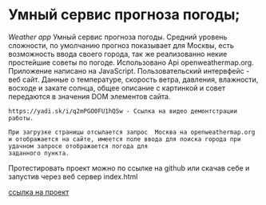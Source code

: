 
# Умный сервис прогноза погоды;

*Weather app*
    Умный сервис прогноза погоды.
    Средний уровень сложности, по умолчанию прогноз показывает для Москвы, есть возможность ввода своего города, так же реализованно некие 
    простейшие советы по погоде. Использовано Api  openweathermap.org. Приложение написано на JavaScript. Пользовательский интервфейс - веб сайт.
    Данные о температуре, скорость ветра, давления, влажности, восходе и закате солнца, общее описание с картинкой и совет передаются в значения DOM элементов сайта.

    https://yadi.sk/i/q2mPGO0FU1hQSw - Сcылка на видео демонтстрации работы.

    При загрузке страницы отсылается запрос  Москва на openweathermap.org и отображается на сайте, имеется поле ввода для поиска города при удачном запросе отображается погода для 
    заданного пункта.

Протестировать проект можно по ссылке на github или скачав себе и запустив через веб сервер index.html 

    
[ссылка на проект](https://ospas312.github.io/weather_api/)

